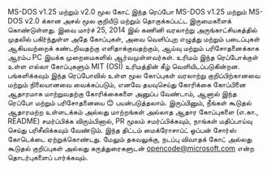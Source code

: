 MS-DOS v1.25 மற்றும் v2.0 மூல கோட்
இந்த ரெப்போ MS-DOS v1.25 மற்றும் MS-DOS v2.0 க்கான அசல் மூல குறியீடு மற்றும் தொகுக்கப்பட்ட இருமைகளைக் கொண்டுள்ளது.
இவை மார்ச் 25, 2014 இல் கணினி வரலாற்று அருங்காட்சியகத்தில் முதலில் பகிர்ந்துள்ள அதே கோப்புகள், அவை வெளிப்புற எழுத்து மற்றும் படைப்புகள் ஆகியவற்றைக் கண்டறிவதற்கு எளிதாக்குவதற்கும், ஆய்வு மற்றும் பரிசோதனைக்காக ஆரம்ப PC இயக்க முறைமைகளில் ஆர்வமுள்ளவர்கள்.
உரிமம்
இந்த ரெப்போக்குள் உள்ள எல்லா கோப்புகளும் MIT (OSI) உரிமத்தின் கீழ் வெளியிடப்படுகின்றன.
பங்களிக்கவும்
இந்த ரெப்போவில் உள்ள மூல கோப்புகள் வரலாற்று குறிப்பிற்கானவை மற்றும் நிலையானவை வைக்கப்படும், எனவே தயவுசெய்து கோரிக்கை கோப்பினை ஆதாரமாக மாற்றுவதற்கு கோரிக்கைகளை அனுப்ப வேண்டாம், ஆனால் இந்த ரெப்போ மற்றும் பரிசோதனையை 😊 பயன்படுத்தலாம்.
இருப்பினும், நீங்கள் கூடுதல் ஆதாரமற்ற உள்ளடக்கம் அல்லது மாற்றங்கள் அல்லாத ஆதார கோப்புகளை (எ.கா., README) சமர்ப்பிக்க விரும்பினால், PR மூலம் சமர்ப்பிக்கவும், நாங்கள் மதிப்பாய்வு செய்து பரிசீலிக்கவும் வேண்டும்.
இந்த திட்டம் மைக்ரோசாப்ட் ஓப்பன் சோர்ஸ் கோடெக்டை ஏற்றுக்கொண்டது. மேலும் தகவலுக்கு, நடப்பு விவாதக் கோட் அல்லது கூடுதல் குறிப்புகள் அல்லது கருத்துரைகளுடன் opencode@microsoft.com என்ற தொடர்புகளைப் பார்க்கவும்.
